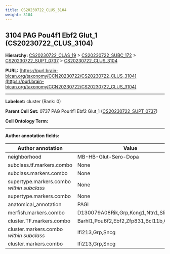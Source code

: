 ```yaml
---
title: CS20230722_CLUS_3104
weight: 3104
---
```

## 3104 PAG Pou4f1 Ebf2 Glut_1 (CS20230722_CLUS_3104)
<b>Hierarchy: </b>
[CS20230722_CLAS_19](../CS20230722_CLAS_19) >
[CS20230722_SUBC_172](../CS20230722_SUBC_172) >
[CS20230722_SUPT_0737](../CS20230722_SUPT_0737) >
[CS20230722_CLUS_3104](../CS20230722_CLUS_3104)

**PURL:** [https://purl.brain-bican.org/taxonomy/CCN20230722/CS20230722_CLUS_3104](https://purl.brain-bican.org/taxonomy/CCN20230722/CS20230722_CLUS_3104)

---


**Labelset:** cluster (Rank: 0)

**Parent Cell Set:** 0737 PAG Pou4f1 Ebf2 Glut_1 ([CS20230722_SUPT_0737](../CS20230722_SUPT_0737))



**Cell Ontology Term:** 

[MARKER GENES.]: #


---

[TRANSFERRED ANNOTATIONS.]: #


[AUTHOR ANNOTATION FIELDS.]: #


**Author annotation fields:**

| Author annotation | Value |
|-------------------|-------|
|neighborhood|MB-HB-Glut-Sero-Dopa|
|subclass.tf.markers.combo|None|
|subclass.markers.combo|None|
|supertype.markers.combo _within subclass_|None|
|supertype.markers.combo|None|
|anatomical_annotation|PAGl|
|merfish.markers.combo|D130079A08Rik,Grp,Kcng1,Ntn1,Slit2|
|cluster.TF.markers.combo|Barhl1,Pou6f2,Ebf2,Zfp831,Bcl11b,Creb3l2|
|cluster.markers.combo _within subclass_|Ifi213,Grp,Sncg|
|cluster.markers.combo|Ifi213,Grp,Sncg|
